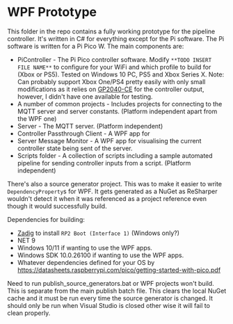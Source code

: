 # WPF Prototype

This folder in the repo contains a fully working prototype for the pipeline controller. It's written in C# for everything except for the Pi software. The Pi software is written for a Pi Pico W. The main components are:

* PiController - The Pi Pico controller software. Modify `**TODO INSERT FILE NAME**` to configure for your WiFi and which profile to build for (Xbox or PS5). Tested on Windows 10 PC, PS5 and Xbox Series X. Note: Can probably support Xbox One/PS4 pretty easily with only small modifications as it relies on [GP2040-CE](https://gp2040-ce.info/) for the controller output, however, I didn't have one available for testing.
* A number of common projects - Includes projects for connecting to the MQTT server and server constants. (Platform independent apart from the WPF one)
* Server - The MQTT server. (Platform independent)
* Controller Passthrough Client - A WPF app for
* Server Message Monitor - A WPF app for visualising the current controller state being sent of the server.
* Scripts folder - A collection of scripts including a sample automated pipeline for sending controller inputs from a script. (Platform independent)

There's also a source generator project. This was to make it easier to write `DependencyProperty`s for WPF. It gets generated as a NuGet as ReSharper wouldn't detect it when it was referenced as a project reference even though it would successfully build.

Dependencies for building:

* [Zadig](https://zadig.akeo.ie/) to install `RP2 Boot (Interface 1)` (Windows only?)
* NET 9
* Windows 10/11 if wanting to use the WPF apps.
* Windows SDK 10.0.26100 if wanting to use the WPF apps.
* Whatever dependencies defined for your OS by <https://datasheets.raspberrypi.com/pico/getting-started-with-pico.pdf>

Need to run publish_source_generators.bat or WPF projects won't build. This is separate from the main publish batch file. This clears the local NuGet cache and it must be run every time the source generator is changed. It should only be run when Visual Studio is closed other wise it will fail to clean properly.

